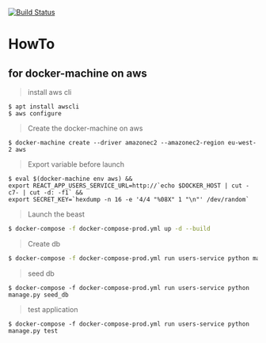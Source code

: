 [![Build Status](https://travis-ci.org/jbjouvin/mainTDDC.svg?branch=master)](https://travis-ci.org/jbjouvin/mainTDDC)

# HowTo

## **for docker-machine on aws**

> install aws cli
```
$ apt install awscli
$ aws configure
```

> Create the docker-machine on aws
```
$ docker-machine create --driver amazonec2 --amazonec2-region eu-west-2 aws
```

> Export variable before launch
```
$ eval $(docker-machine env aws) && 
export REACT_APP_USERS_SERVICE_URL=http://`echo $DOCKER_HOST | cut -c7- | cut -d: -f1` &&
export SECRET_KEY=`hexdump -n 16 -e '4/4 "%08X" 1 "\n"' /dev/random`
```

> Launch the beast
```sh
$ docker-compose -f docker-compose-prod.yml up -d --build
```
> Create db
```sh
$ docker-compose -f docker-compose-prod.yml run users-service python manage.py recreate_db
```
> seed db
```
$ docker-compose -f docker-compose-prod.yml run users-service python manage.py seed_db
```
> test application
```
$ docker-compose -f docker-compose-prod.yml run users-service python manage.py test
```